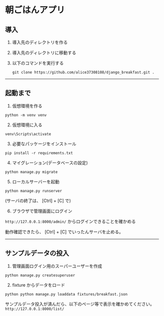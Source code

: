 # 朝ごはんアプリ

## 導入

1. 導入先のディレクトリを作る

2. 導入先のディレクトリに移動する

3. 以下のコマンドを実行する

   ```git clone https://github.com/alice37308108/django_breakfast.git .```

***

## 起動まで

1. 仮想環境を作る

``` shell
python -m venv venv
```

2. 仮想環境に入る

``` shell
venv\Scripts\activate
```

3. 必要なパッケージをインストール

```shell
pip install -r requirements.txt
```

4. マイグレーション(データベースの設定)

```shell
python manage.py migrate
```

5. ローカルサーバーを起動

```shell
python manage.py runserver
```

(サーバの終了は、 [Ctrl] + [C] で)

6. ブラウザで管理画面にログイン

`http://127.0.0.1:8000/admin/` からログインできることを確かめる

動作確認できたら、 [Ctrl] + [C] でいったんサーバを止める。

***

## サンプルデータの投入

1. 管理画面ログイン用のスーパーユーザーを作成

```shell
python manage.py createsuperuser
```

2. fixture からデータをロード

```shell
python python manage.py loaddata fixtures/breakfast.json
```

サンプルデータ投入が済んだら、以下のページ等で表示を確かめてください。  
`http://127.0.0.1:8000/list/`

